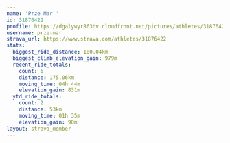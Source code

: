 ```yaml
---
name: 'Prze Mar '
id: 31876422
profile: https://dgalywyr863hv.cloudfront.net/pictures/athletes/31876422/22548952/4/large.jpg
username: prze-mar
strava_url: https://www.strava.com/athletes/31876422
stats:
  biggest_ride_distance: 180.04km
  biggest_climb_elevation_gain: 979m
  recent_ride_totals:
    count: 6
    distance: 175.06km
    moving_time: 04h 44m
    elevation_gain: 831m
  ytd_ride_totals:
    count: 2
    distance: 53km
    moving_time: 01h 35m
    elevation_gain: 90m
layout: strava_member
--- 
```

